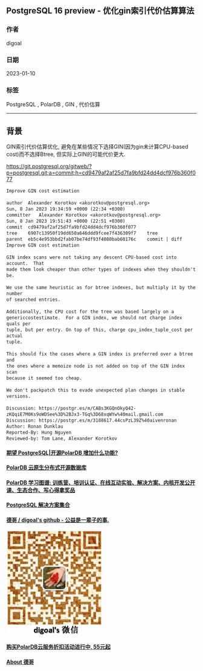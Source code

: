 ## PostgreSQL 16 preview - 优化gin索引代价估算算法   
    
### 作者    
digoal    
    
### 日期    
2023-01-10    
    
### 标签    
PostgreSQL , PolarDB , GIN , 代价估算    
    
----    
    
## 背景    
GIN索引代价估算优化, 避免在某些情况下选择GIN(因为gin未计算CPU-based cost)而不选择Btree, 但实际上GIN的可能代价更大.     
  
https://git.postgresql.org/gitweb/?p=postgresql.git;a=commit;h=cd9479af2af25d7fa9bfd24dd4dcf976b360f077  
  
```  
Improve GIN cost estimation  
  
author	Alexander Korotkov <akorotkov@postgresql.org>	  
Sun, 8 Jan 2023 19:34:59 +0000 (22:34 +0300)  
committer	Alexander Korotkov <akorotkov@postgresql.org>	  
Sun, 8 Jan 2023 19:51:43 +0000 (22:51 +0300)  
commit	cd9479af2af25d7fa9bfd24dd4dcf976b360f077  
tree	6907c13950f19dd650a646ddd9fcee7f436309f7	tree  
parent	eb5c4e953bbd2fab07be74df93f4080bab60176c	commit | diff  
Improve GIN cost estimation  
  
GIN index scans were not taking any descent CPU-based cost into account.  That  
made them look cheaper than other types of indexes when they shouldn't be.  
  
We use the same heuristic as for btree indexes, but multiply it by the number  
of searched entries.  
  
Additionally, the CPU cost for the tree was based largely on a  
genericcostestimate.  For a GIN index, we should not charge index quals per  
tuple, but per entry. On top of this, charge cpu_index_tuple_cost per actual  
tuple.  
  
This should fix the cases where a GIN index is preferred over a btree and  
the ones where a memoize node is not added on top of the GIN index scan  
because it seemed too cheap.  
  
We don't packpatch this to evade unexpected plan changes in stable versions.  
  
Discussion: https://postgr.es/m/CABs3KGQnOkyQ42-zKQqiE7M0Ks9oWDSee%3D%2BJx3-TGq%3D68xqWYw%40mail.gmail.com  
Discussion: https://postgr.es/m/3188617.44csPzL39Z%40aivenronan  
Author: Ronan Dunklau  
Reported-By: Hung Nguyen  
Reviewed-by: Tom Lane, Alexander Korotkov  
```  
    
  
#### [期望 PostgreSQL|开源PolarDB 增加什么功能?](https://github.com/digoal/blog/issues/76 "269ac3d1c492e938c0191101c7238216")
  
  
#### [PolarDB 云原生分布式开源数据库](https://github.com/ApsaraDB "57258f76c37864c6e6d23383d05714ea")
  
  
#### [PolarDB 学习图谱: 训练营、培训认证、在线互动实验、解决方案、内核开发公开课、生态合作、写心得拿奖品](https://www.aliyun.com/database/openpolardb/activity "8642f60e04ed0c814bf9cb9677976bd4")
  
  
#### [PostgreSQL 解决方案集合](../201706/20170601_02.md "40cff096e9ed7122c512b35d8561d9c8")
  
  
#### [德哥 / digoal's github - 公益是一辈子的事.](https://github.com/digoal/blog/blob/master/README.md "22709685feb7cab07d30f30387f0a9ae")
  
  
![digoal's wechat](../pic/digoal_weixin.jpg "f7ad92eeba24523fd47a6e1a0e691b59")
  
  
#### [购买PolarDB云服务折扣活动进行中, 55元起](https://www.aliyun.com/activity/new/polardb-yunparter?userCode=bsb3t4al "e0495c413bedacabb75ff1e880be465a")
  
  
#### [About 德哥](https://github.com/digoal/blog/blob/master/me/readme.md "a37735981e7704886ffd590565582dd0")
  
